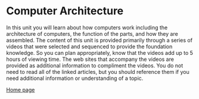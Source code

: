 # Computer Architecture
In this unit you will learn about how computers work including the architecture of computers, the function of the parts, and how they are assembled. The content of this unit is provided primarily through a series of videos that were selected and sequenced to provide the foundation knowledge. So you can plan appropriately, know that the videos add up to 5 hours of viewing time. The web sites that accompany the videos are provided as additional information to compliment the videos. You do not need to read all of the linked articles, but you should reference them if you need additional information or understanding of a topic.

[Home page](README.md)
